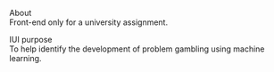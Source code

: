 About <br>
Front-end only for a university assignment.

IUI purpose <br>
To help identify the development of problem gambling using machine learning.
